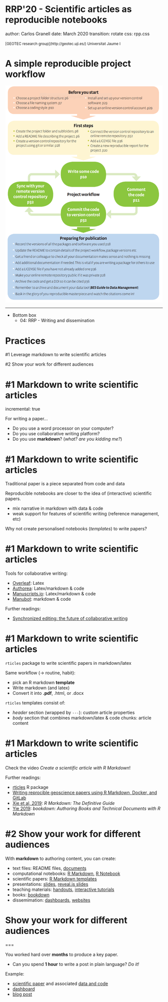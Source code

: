 
RRP'20 - Scientific articles as reproducible notebooks 
========================================================
author: Carlos Granell
date: March 2020
transition: rotate
css: rpp.css

<small>
[GEOTEC research group](http://geotec.uji.es/)      
Universitat Jaume I
</small>


A simple reproducible project workflow
===

![](figs/simpleworkflow-bes.png)
***

- Bottom box
  - 04: RRP - Writing and dissemination


Practices
===

#1 Leverage markdown to write scientific articles

#2 Show your work for different audiences


#1 Markdown to write scientific articles
===
incremental: true

For writing a paper...
- Do you use a word processor on your computer? 
- Do you use collaborative writing platform?  
- Do you use __markdown__? (_what?_ _are you kidding me?_) 


#1 Markdown to write scientific articles
===

Traditional paper is a piece separated from code and data

Reproducible notebooks are closer to the idea of (interactive) scientific papers. 
- mix narrative in markdown with data & code
- weak support for features of scientific writing (reference management, etc)

Why not create personalised notebooks (_templates_) to write papers?

#1 Markdown to write scientific articles
===

Tools for collaborative writing:

- [Overleaf](https://www.overleaf.com/): Latex
- [Authorea](https://www.authorea.com/): Latex/markdown & code
- [Manuscripts.io](https://www.manuscripts.io/): Latex/markdown & code
- [Manubot](https://manubot.org/): markdown & code

Further readings:
- [Synchronized editing: the future of collaborative writing](https://www.nature.com/articles/d41586-020-00916-6)

#1 Markdown to write scientific articles
===

`rticles` package to write scientific papers in markdown/latex

Same workflow (-> routine, habit):

- pick an R markdown **template** 
- Write markdown (and latex)
- Convert it into **.pdf**, .html, or .docx

`rticles` templates consist of:
- _header_ section (wrapped by `---`): custom article properties 
- _body_ section that combines markdown/latex & code chunks: article content


#1 Markdown to write scientific articles
===

Check the video _Create a scientific article with R Markdown_! 

Further readings:
- [rticles](https://github.com/rstudio/rticles) R package
- [Writing reprocible geoscience papers using R Markdown, Docker, and GitLab](https://vickysteeves.gitlab.io/repro-papers/r-markdown-in-reproducible-research.html)
- [Xie et al, 2019](https://bookdown.org/yihui/rmarkdown/): _R Markdown: The Definitive Guide_
- [Yie 2019](https://bookdown.org/yihui/bookdown/): _bookdown: Authoring Books and Technical Documents with R Markdown_

#2 Show your work for different audiences
===

With **markdown** to authoring content, you can create:
- text files: README files, [documents](https://bookdown.org/yihui/rmarkdown/documents.html)
- computational notebooks: [R Markdown](https://rmarkdown.rstudio.com/), [R Notebook](https://bookdown.org/yihui/rmarkdown/notebook.html)
- scientific papers: [R Markdown templates](https://bookdown.org/yihui/rmarkdown/journals.html)
- presentations: [slides](https://bookdown.org/yihui/rmarkdown/presentations.html), [reveal.js slides](https://bookdown.org/yihui/rmarkdown/revealjs.html)
- teaching materials: [handouts](https://bookdown.org/yihui/rmarkdown/tufte-handouts.html), [interactive tutorials](https://bookdown.org/yihui/rmarkdown/learnr.html)
- books: [bookdown](https://bookdown.org/yihui/bookdown/)
- dissemimation: [dashboards](https://bookdown.org/yihui/rmarkdown/dashboards.html), [websites](https://bookdown.org/yihui/rmarkdown/websites.html)  

# Show your work for different audiences
===

You worked hard over **months** to produce a key paper.
- Can you spend **1 hour** to write a post in plain language? *Do it!*

Example:
  - [scientific paper](https://doi.org/10.2196/14897) and associated [data and code](https://doi.org/10.5281/zenodo.3609267)
  - [dashboard](https://rpubs.com/cgranell/jmu2020)
  - [blog post](http://geotec.uji.es/2020/04/04/new-publication-smartphone-apps-for-the-treatment-of-mental-disorders-by-geotecuji-and-labpsitec/)
  
